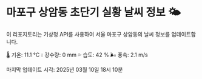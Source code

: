 
# 마포구 상암동 초단기 실황 날씨 정보 🌤️

이 리포지토리는 기상청 API를 사용하여 서울 마포구 상암동의 날씨 정보를 업데이트합니다. 

🌡️ 기온: 11.1 ℃
💧 강수량: 0 mm
💦 습도: 42 %
🌬️ 풍속: 2.1 m/s

마지막 업데이트 시각: 2025년 03월 10일 18시 10분    
